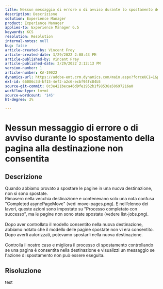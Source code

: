 ```yaml
---
title: Nessun messaggio di errore o di avviso durante lo spostamento della pagina alla destinazione non consentita
description: Descrizione
solution: Experience Manager
product: Experience Manager
applies-to: Experience Manager 6.5
keywords: KCS
resolution: Resolution
internal-notes: null
bug: false
article-created-by: Vincent Frey
article-created-date: 3/29/2022 2:08:43 PM
article-published-by: Vincent Frey
article-published-date: 3/29/2022 2:12:13 PM
version-number: 1
article-number: KA-19022
dynamics-url: https://adobe-ent.crm.dynamics.com/main.aspx?forceUCI=1&pagetype=entityrecord&etn=knowledgearticle&id=cb6c75bb-69af-ec11-9840-0022480bd820
exl-id: 66086c3d-bf15-4ef2-a2c6-ecbf94fc84b5
source-git-commit: 0c3e421beca46d9fe1952b1f98538a50697216a0
workflow-type: tm+mt
source-wordcount: '145'
ht-degree: 3%

---
```


# Nessun messaggio di errore o di avviso durante lo spostamento della pagina alla destinazione non consentita

## Descrizione

Quando abbiamo provato a spostare le pagine in una nuova destinazione, non si sono spostate.<br>Rimasero nella vecchia destinazione e contenevano solo una nota confusa &quot;Completed asyncPageMove&quot; (vedi move-pages.png). E nell’elenco dei lavori, queste azioni sono impostate su &quot;Processo completato con successo&quot;, ma le pagine non sono state spostate (vedere list-jobs.png).<br><br>Dopo aver controllato il modello consentito nella nuova destinazione, abbiamo notato che il modello delle pagine spostate non vi era consentito. Dopo averli autorizzati, potevamo spostarli nella nuova destinazione.<br><br>Controlla il nostro caso e migliora il processo di spostamento controllando se una pagina è consentita nella destinazione e visualizzi un messaggio se l&#39;azione di spostamento non può essere eseguita.

## Risoluzione


test
